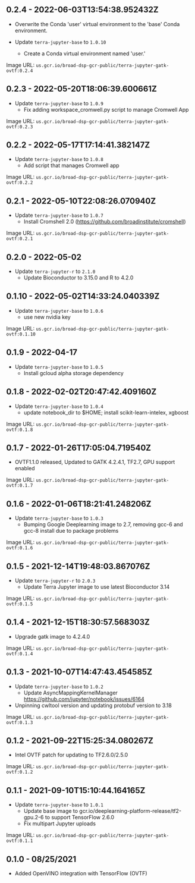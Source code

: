 ## 0.2.4 - 2022-06-03T13:54:38.952432Z

- Overwrite the Conda 'user' virtual environment to the 'base' Conda environment.

- Update `terra-jupyter-base` to `1.0.10`
  - Create a Conda virtual environment named 'user.'

Image URL: `us.gcr.io/broad-dsp-gcr-public/terra-jupyter-gatk-ovtf:0.2.4`

## 0.2.3 - 2022-05-20T18:06:39.600661Z

- Update `terra-jupyter-base` to `1.0.9`
  - Fix adding workspace_cromwell.py script to manage Cromwell App

Image URL: `us.gcr.io/broad-dsp-gcr-public/terra-jupyter-gatk-ovtf:0.2.3`

## 0.2.2 - 2022-05-17T17:14:41.382147Z

- Update `terra-jupyter-base` to `1.0.8`
  - Add script that manages Cromwell app

Image URL: `us.gcr.io/broad-dsp-gcr-public/terra-jupyter-gatk-ovtf:0.2.2`

## 0.2.1 - 2022-05-10T22:08:26.070940Z

- Update `terra-jupyter-base` to `1.0.7`
  - Install Cromshell 2.0 (https://github.com/broadinstitute/cromshell)

Image URL: `us.gcr.io/broad-dsp-gcr-public/terra-jupyter-gatk-ovtf:0.2.1`

## 0.2.0 - 2022-05-02

- Update `terra-jupyter-r` to `2.1.0`
  - Update Bioconductor to 3.15.0 and R to 4.2.0

## 0.1.10 - 2022-05-02T14:33:24.040339Z

- Update `terra-jupyter-base` to `1.0.6`
  - use new nvidia key

Image URL: `us.gcr.io/broad-dsp-gcr-public/terra-jupyter-gatk-ovtf:0.1.10`

## 0.1.9 - 2022-04-17

- Update `terra-jupyter-base` to `1.0.5`
  - Install gcloud alpha storage dependency

## 0.1.8 - 2022-02-02T20:47:42.409160Z

- Update `terra-jupyter-base` to `1.0.4`
  - update notebook_dir to $HOME; install scikit-learn-intelex, xgboost

Image URL: `us.gcr.io/broad-dsp-gcr-public/terra-jupyter-gatk-ovtf:0.1.8`

## 0.1.7 - 2022-01-26T17:05:04.719540Z

- OVTF1.1.0 released, Updated to GATK 4.2.4.1, TF2.7, GPU support enabled

Image URL: `us.gcr.io/broad-dsp-gcr-public/terra-jupyter-gatk-ovtf:0.1.7`

## 0.1.6 - 2022-01-06T18:21:41.248206Z

- Update `terra-jupyter-base` to `1.0.3`
  - Bumping Google Deeplearning image to 2.7, removing gcc-6 and gcc-8 install due to package problems

Image URL: `us.gcr.io/broad-dsp-gcr-public/terra-jupyter-gatk-ovtf:0.1.6`

## 0.1.5 - 2021-12-14T19:48:03.867076Z

- Update `terra-jupyter-r` to `2.0.3`
  - Update Terra Jupyter image to use latest Bioconductor 3.14

Image URL: `us.gcr.io/broad-dsp-gcr-public/terra-jupyter-gatk-ovtf:0.1.5`

## 0.1.4 - 2021-12-15T18:30:57.568303Z

- Upgrade gatk image to 4.2.4.0

Image URL: `us.gcr.io/broad-dsp-gcr-public/terra-jupyter-gatk-ovtf:0.1.4`

## 0.1.3 - 2021-10-07T14:47:43.454585Z

- Update `terra-jupyter-base` to `1.0.2`
  - Update AsyncMappingKernelManager https://github.com/jupyter/notebook/issues/6164
- Unpinning cwltool version and updating protobuf version to 3.18

Image URL: `us.gcr.io/broad-dsp-gcr-public/terra-jupyter-gatk-ovtf:0.1.3`

## 0.1.2 - 2021-09-22T15:25:34.080267Z

- Intel OVTF patch for updating to TF2.6.0/2.5.0

Image URL: `us.gcr.io/broad-dsp-gcr-public/terra-jupyter-gatk-ovtf:0.1.2`

## 0.1.1 - 2021-09-10T15:10:44.164165Z

- Update `terra-jupyter-base` to `1.0.1`
  - Update base image to gcr.io/deeplearning-platform-release/tf2-gpu.2-6 to support TensorFlow 2.6.0
  - Fix multipart Jupyter uploads

Image URL: `us.gcr.io/broad-dsp-gcr-public/terra-jupyter-gatk-ovtf:0.1.1`

## 0.1.0 - 08/25/2021

- Added OpenVINO integration with TensorFlow (OVTF)
